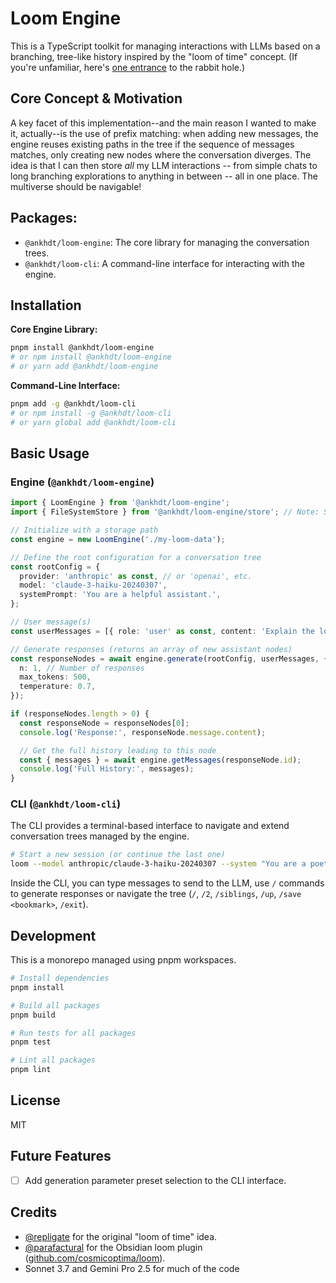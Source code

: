 # Loom Engine

This is a TypeScript toolkit for managing interactions with LLMs based on a branching, tree-like history inspired by the "loom of time" concept. (If you're unfamiliar, here's [one entrance](https://www.lesswrong.com/posts/bxt7uCiHam4QXrQAA/cyborgism#Appendix__Testimony_of_a_Cyborg) to the rabbit hole.)

## Core Concept & Motivation

A key facet of this implementation--and the main reason I wanted to make it, actually--is the use of prefix matching: when adding new messages, the engine reuses existing paths in the tree if the sequence of messages matches, only creating new nodes where the conversation diverges. The idea is that I can then store *all* my LLM interactions -- from simple chats to long branching explorations to anything in between -- all in one place. The multiverse should be navigable!

## Packages:
* `@ankhdt/loom-engine`: The core library for managing the conversation trees.
* `@ankhdt/loom-cli`: A command-line interface for interacting with the engine.

## Installation

**Core Engine Library:**

```bash
pnpm install @ankhdt/loom-engine
# or npm install @ankhdt/loom-engine
# or yarn add @ankhdt/loom-engine
```

**Command-Line Interface:**

```bash
pnpm add -g @ankhdt/loom-cli
# or npm install -g @ankhdt/loom-cli
# or yarn global add @ankhdt/loom-cli
```

## Basic Usage

### Engine (`@ankhdt/loom-engine`)

```typescript
import { LoomEngine } from '@ankhdt/loom-engine';
import { FileSystemStore } from '@ankhdt/loom-engine/store'; // Note: Store path might change

// Initialize with a storage path
const engine = new LoomEngine('./my-loom-data');

// Define the root configuration for a conversation tree
const rootConfig = {
  provider: 'anthropic' as const, // or 'openai', etc.
  model: 'claude-3-haiku-20240307',
  systemPrompt: 'You are a helpful assistant.',
};

// User message(s)
const userMessages = [{ role: 'user' as const, content: 'Explain the loom concept.' }];

// Generate responses (returns an array of new assistant nodes)
const responseNodes = await engine.generate(rootConfig, userMessages, {
  n: 1, // Number of responses
  max_tokens: 500,
  temperature: 0.7,
});

if (responseNodes.length > 0) {
  const responseNode = responseNodes[0];
  console.log('Response:', responseNode.message.content);

  // Get the full history leading to this node
  const { messages } = await engine.getMessages(responseNode.id);
  console.log('Full History:', messages);
}
```

### CLI (`@ankhdt/loom-cli`)

The CLI provides a terminal-based interface to navigate and extend conversation trees managed by the engine.

```bash
# Start a new session (or continue the last one)
loom --model anthropic/claude-3-haiku-20240307 --system "You are a poet."
```

Inside the CLI, you can type messages to send to the LLM, use `/` commands to generate responses or navigate the tree (`/`, `/2`, `/siblings`, `/up`, `/save <bookmark>`, `/exit`).

## Development

This is a monorepo managed using pnpm workspaces.

```bash
# Install dependencies
pnpm install

# Build all packages
pnpm build

# Run tests for all packages
pnpm test

# Lint all packages
pnpm lint
```

## License

MIT

## Future Features

- [ ] Add generation parameter preset selection to the CLI interface.

## Credits

* [@repligate](https://x.com/repligate) for the original "loom of time" idea.
* [@parafactural](https://x.com/parafactural) for the Obsidian loom plugin ([github.com/cosmicoptima/loom](https://github.com/cosmicoptima/loom)).
* Sonnet 3.7 and Gemini Pro 2.5 for much of the code
